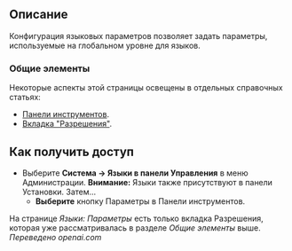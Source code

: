 <!-- Filename: Help4.x:Languages:_Options / Display title: Языки: Варианты   -->

## Описание

Конфигурация языковых параметров позволяет задать параметры, используемые на глобальном уровне для языков.

### Общие элементы

Некоторые аспекты этой страницы освещены в отдельных справочных статьях:

* [Панели инструментов](jdocmanual?article=help/common-elements/toolbars).
* [Вкладка "Разрешения"](jdocmanual?article=help/common-elements/edit-permissions).

## Как получить доступ

- Выберите **Система → Языки в панели Управления** в меню Администрации. **Внимание:** Языки также присутствуют в панели Установки. Затем...
  - **Выберите** кнопку Параметры в Панели инструментов.

На странице *Языки: Параметры* есть только вкладка Разрешения, которая уже рассматривалась в разделе *Общие элементы* выше.
*Переведено openai.com*

